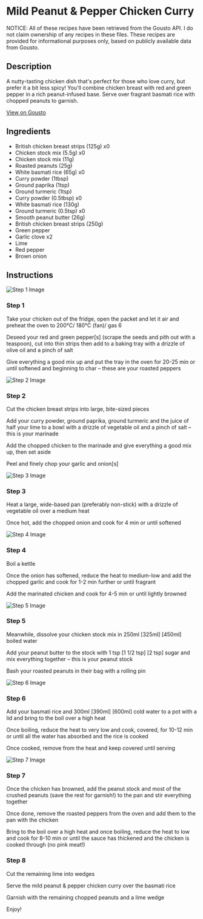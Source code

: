 # Mild Peanut & Pepper Chicken Curry 

NOTICE: All of these recipes have been retrieved from the Gousto API. I do not claim ownership of any recipes in these files. These recipes are provided for informational purposes only, based on publicly available data from Gousto.

## Description

A nutty-tasting chicken dish that's perfect for those who love curry, but prefer it a bit less spicy! You'll combine chicken breast with red and green pepper in a rich peanut-infused base. Serve over fragrant basmati rice with chopped peanuts to garnish. 

[View on Gousto](https://www.gousto.co.uk/recipes/cookbook/mild-peanut-pepper-chicken-curry)

## Ingredients

- British chicken breast strips (125g) x0
- Chicken stock mix (5.5g) x0
- Chicken stock mix (11g)
- Roasted peanuts (25g)
- White basmati rice (65g) x0
- Curry powder (1tbsp)
- Ground paprika (1tsp)
- Ground turmeric (1tsp)
- Curry powder (0.5tbsp) x0
- White basmati rice (130g)
- Ground turmeric (0.5tsp) x0
- Smooth peanut butter (26g)
- British chicken breast strips (250g)
- Green pepper
- Garlic clove x2
- Lime
- Red pepper
- Brown onion

## Instructions

![Step 1 Image](https://production-media.gousto.co.uk/cms/recipe-step-image/1616.-step-1-x200.jpg)

### Step 1

Take your chicken out of the fridge, open the packet and let it air and preheat the oven to 200°C/ 180°C (fan)/ gas 6

Deseed your red and green pepper[s]<span class="text-danger"> </span>(scrape the seeds and pith out with a teaspoon), cut into thin strips then add to a baking tray with a drizzle of olive oil and a pinch of salt

Give everything a good mix up and put the tray in the oven for 20-25 min or until softened and beginning to char – these are your roasted peppers

![Step 2 Image](https://production-media.gousto.co.uk/cms/recipe-step-image/1616.-step-2-x200.jpg)

### Step 2

Cut the chicken breast strips into large, bite-sized pieces

Add your curry powder, ground paprika, ground turmeric and the juice of half your lime to a bowl with a drizzle of vegetable oil and a pinch of salt – this is your marinade

Add the chopped chicken to the marinade and give everything a good mix up, then set aside

Peel and finely chop your garlic and onion[s]

![Step 3 Image](https://production-media.gousto.co.uk/cms/recipe-step-image/1616.-step-3-x200.jpg)

### Step 3

Heat a large, wide-based pan (preferably non-stick) with a drizzle of vegetable oil over a medium heat

Once hot, add the chopped onion and cook for 4 min or until softened

![Step 4 Image](https://production-media.gousto.co.uk/cms/recipe-step-image/1616.-step-4-x200.jpg)

### Step 4

Boil a kettle

Once the onion has softened, reduce the heat to medium-low and add the chopped garlic and cook for 1-2 min further or until fragrant

Add the marinated chicken and cook for 4-5 min or until lightly browned

![Step 5 Image](https://production-media.gousto.co.uk/cms/recipe-step-image/1616.-step-5-x200.jpg)

### Step 5

Meanwhile, dissolve your chicken stock mix in 250ml <span class="text-purple">[325ml]</span> <span class="text-danger">[450ml] </span>boiled water

Add your peanut butter to the stock with 1 tsp <span class="text-purple">[1 1/2 tsp]</span> <span class="text-danger">[2 tsp]</span> sugar and mix everything together – this is your peanut stock

Bash your roasted peanuts in their bag with a rolling pin

![Step 6 Image](https://production-media.gousto.co.uk/cms/recipe-step-image/1616.-step-6-x200.jpg)

### Step 6

Add your basmati rice and 300ml<span class="text-purple"> [390ml] </span><span class="text-danger">[600ml] </span>cold water to a pot with a lid and bring to the boil over a high heat

Once boiling, reduce the heat to very low and cook, covered, for 10-12 min or until all the water has absorbed and the rice is cooked

Once cooked, remove from the heat and keep covered until serving

![Step 7 Image](https://production-media.gousto.co.uk/cms/recipe-step-image/1616.-step-7-x200.jpg)

### Step 7

Once the chicken has browned, add the peanut stock and most of the crushed peanuts (save the rest for garnish!) to the pan and stir everything together

Once done, remove the roasted peppers from the oven and add them to the pan with the chicken

Bring to the boil over a high heat and once boiling, reduce the heat to low and cook for 8-10 min or until the sauce has thickened and the chicken is cooked through (no pink meat!)

### Step 8

Cut the remaining lime into wedges

Serve the mild peanut & pepper chicken curry over the basmati rice

Garnish with the remaining chopped peanuts and a lime wedge

Enjoy!

